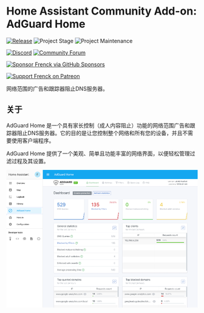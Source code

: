 # Home Assistant Community Add-on: AdGuard Home

[![Release][release-shield]][release] ![Project Stage][project-stage-shield] ![Project Maintenance][maintenance-shield]

[![Discord][discord-shield]][discord] [![Community Forum][forum-shield]][forum]

[![Sponsor Frenck via GitHub Sponsors][github-sponsors-shield]][github-sponsors]

[![Support Frenck on Patreon][patreon-shield]][patreon]

网络范围的广告和跟踪器阻止DNS服务器。

## 关于

AdGuard Home 是一个具有家长控制（成人内容阻止）功能的网络范围广告和跟踪器阻止DNS服务器。它的目的是让您控制整个网络和所有您的设备，并且不需要使用客户端程序。

AdGuard Home 提供了一个美观、简单且功能丰富的网络界面，以便轻松管理过滤过程及其设置。

![AdGuard Home 在 Home Assistant 前端][screenshot]

[discord-shield]: https://img.shields.io/discord/478094546522079232.svg
[discord]: https://discord.me/hassioaddons
[forum-shield]: https://img.shields.io/badge/community-forum-brightgreen.svg
[forum]: https://community.home-assistant.io/t/home-assistant-community-add-on-adguard-home/90684?u=frenck
[github-sponsors-shield]: https://frenck.dev/wp-content/uploads/2019/12/github_sponsor.png
[github-sponsors]: https://github.com/sponsors/frenck
[maintenance-shield]: https://img.shields.io/maintenance/yes/2025.svg
[patreon-shield]: https://frenck.dev/wp-content/uploads/2019/12/patreon.png
[patreon]: https://www.patreon.com/frenck
[project-stage-shield]: https://img.shields.io/badge/project%20stage-production%20ready-brightgreen.svg
[release-shield]: https://img.shields.io/badge/version-v5.3.2-blue.svg
[release]: https://github.com/hassio-addons/addon-adguard-home/tree/v5.3.2
[screenshot]: https://github.com/hassio-addons/addon-adguard-home/raw/v5.3.2/images/screenshot.png